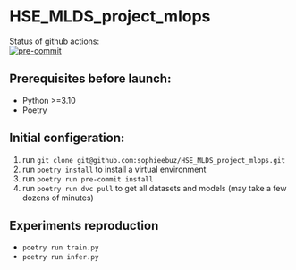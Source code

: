 # HSE_MLDS_project_mlops

Status of github actions:  
[![pre-commit](https://github.com/sophieebuz/HSE_MLDS_project_mlops/actions/workflows/pre-commit.yml/badge.svg)](https://github.com/sophieebuz/HSE_MLDS_project_mlops/actions/workflows/pre-commit.yml)

## Prerequisites before launch:
  - Python >=3.10
  - Poetry

## Initial configeration:
  1. run `git clone git@github.com:sophieebuz/HSE_MLDS_project_mlops.git`
  2. run `poetry install` to install a virtual environment
  3. run `poetry run pre-commit install`
  4. run `poetry run dvc pull` to get all datasets and models (may take a few dozens of minutes)

## Experiments reproduction
 - `poetry run train.py`
 - `poetry run infer.py`
